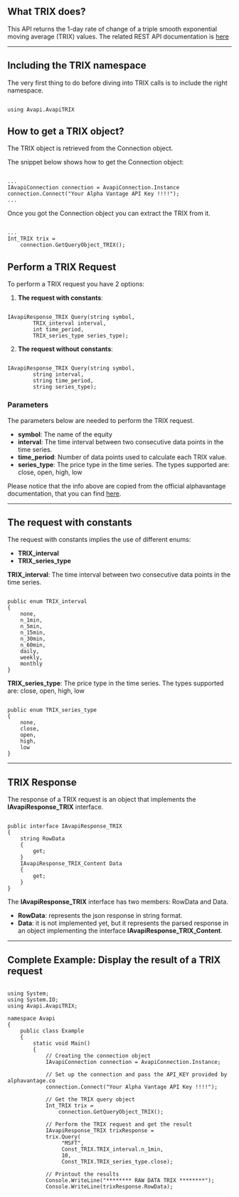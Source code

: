 ## What TRIX does?
This API returns the 1-day rate of change of a triple smooth exponential moving average (TRIX) values. The related REST API documentation is [here](https://www.alphavantage.co/documentation/#trix)  

***
## Including the TRIX namespace
The very first thing to do before diving into TRIX calls is to include the right namespace.  

```

using Avapi.AvapiTRIX

```

## How to get a TRIX object?
The TRIX object is retrieved from the Connection object.  

The snippet below shows how to get the Connection object:
```

...
IAvapiConnection connection = AvapiConnection.Instance
connection.Connect("Your Alpha Vantage API Key !!!!");
...

```
Once you got the Connection object you can extract the TRIX from it.
```

...
Int_TRIX trix = 
	connection.GetQueryObject_TRIX();

```

## Perform a TRIX Request
To perform a TRIX request you have 2 options:
1. **The request with constants**:

```

IAvapiResponse_TRIX Query(string symbol,
		TRIX_interval interval,
		int time_period,
		TRIX_series_type series_type);

```  

2. **The request without constants**:

```

IAvapiResponse_TRIX Query(string symbol,
		string interval,
		string time_period,
		string series_type);

```  

### Parameters
The parameters below are needed to perform the TRIX request.  
* **symbol**: The name of the equity
* **interval**: The time interval between two consecutive data points in the time series.
* **time_period**: Number of data points used to calculate each TRIX value. 
* **series_type**: The price type in the time series. The types supported are: close, open, high, low

Please notice that the info above are copied from the official alphavantage documentation, that you can find [here](https://www.alphavantage.co/documentation/).  

***
## The request with constants
The request with constants implies the use of different enums:
* **TRIX_interval**
* **TRIX_series_type**

**TRIX_interval**: The time interval between two consecutive data points in the time series.
```  

public enum TRIX_interval
{
	none,
	n_1min,
	n_5min,
	n_15min,
	n_30min,
	n_60min,
	daily,
	weekly,
	monthly
}

```  
**TRIX_series_type**: The price type in the time series. The types supported are: close, open, high, low
```  

public enum TRIX_series_type
{
	none,
	close,
	open,
	high,
	low
}

```  
  

***
## TRIX Response
The response of a TRIX request is an object that implements the **IAvapiResponse_TRIX** interface.
```

public interface IAvapiResponse_TRIX
{
    string RowData
    {
        get;
    }
    IAvapiResponse_TRIX_Content Data
    {
        get;
    }
}

```
The **IAvapiResponse_TRIX** interface has two members: RowData and Data.
* **RowData**: represents the json response in string format.
* **Data**: it is not implemented yet, but it represents the parsed response in an object implementing the interface **IAvapiResponse_TRIX_Content**.
  

***
## Complete Example: Display the result of a TRIX request
```

using System;
using System.IO;
using Avapi.AvapiTRIX;

namespace Avapi
{
    public class Example
    {
        static void Main()
        {
            // Creating the connection object
            IAvapiConnection connection = AvapiConnection.Instance;

            // Set up the connection and pass the API_KEY provided by alphavantage.co
            connection.Connect("Your Alpha Vantage API Key !!!!");

            // Get the TRIX query object
            Int_TRIX trix =
                connection.GetQueryObject_TRIX();

            // Perform the TRIX request and get the result
            IAvapiResponse_TRIX trixResponse = 
            trix.Query(
                 "MSFT",
                 Const_TRIX.TRIX_interval.n_1min,
                 10,
                 Const_TRIX.TRIX_series_type.close);

            // Printout the results
            Console.WriteLine("******** RAW DATA TRIX ********");
            Console.WriteLine(trixResponse.RowData);

```
